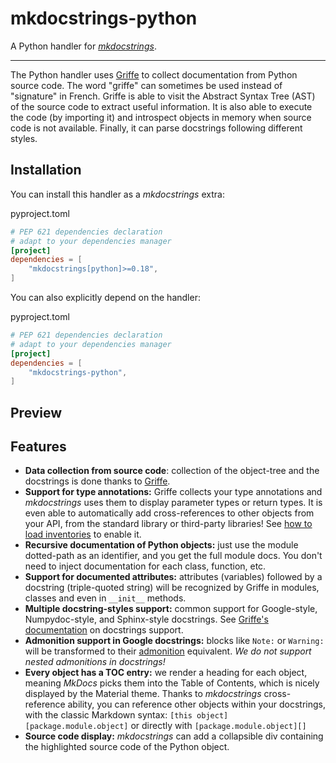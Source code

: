 # mkdocstrings-python

A Python handler for [*mkdocstrings*](https://github.com/mkdocstrings/mkdocstrings).

______________________________________________________________________

The Python handler uses [Griffe](https://mkdocstrings.github.io/griffe) to collect documentation from Python source code. The word "griffe" can sometimes be used instead of "signature" in French. Griffe is able to visit the Abstract Syntax Tree (AST) of the source code to extract useful information. It is also able to execute the code (by importing it) and introspect objects in memory when source code is not available. Finally, it can parse docstrings following different styles.

## Installation

You can install this handler as a *mkdocstrings* extra:

pyproject.toml

```toml
# PEP 621 dependencies declaration
# adapt to your dependencies manager
[project]
dependencies = [
    "mkdocstrings[python]>=0.18",
]
```

You can also explicitly depend on the handler:

pyproject.toml

```toml
# PEP 621 dependencies declaration
# adapt to your dependencies manager
[project]
dependencies = [
    "mkdocstrings-python",
]
```

## Preview

## Features

- **Data collection from source code**: collection of the object-tree and the docstrings is done thanks to [Griffe](https://github.com/mkdocstrings/griffe).
- **Support for type annotations:** Griffe collects your type annotations and *mkdocstrings* uses them to display parameter types or return types. It is even able to automatically add cross-references to other objects from your API, from the standard library or third-party libraries! See [how to load inventories](https://mkdocstrings.github.io/usage/#cross-references-to-other-projects-inventories) to enable it.
- **Recursive documentation of Python objects:** just use the module dotted-path as an identifier, and you get the full module docs. You don't need to inject documentation for each class, function, etc.
- **Support for documented attributes:** attributes (variables) followed by a docstring (triple-quoted string) will be recognized by Griffe in modules, classes and even in `__init__` methods.
- **Multiple docstring-styles support:** common support for Google-style, Numpydoc-style, and Sphinx-style docstrings. See [Griffe's documentation](https://mkdocstrings.github.io/griffe/docstrings/) on docstrings support.
- **Admonition support in Google docstrings:** blocks like `Note:` or `Warning:` will be transformed to their [admonition](https://squidfunk.github.io/mkdocs-material/reference/admonitions/) equivalent. *We do not support nested admonitions in docstrings!*
- **Every object has a TOC entry:** we render a heading for each object, meaning *MkDocs* picks them into the Table of Contents, which is nicely displayed by the Material theme. Thanks to *mkdocstrings* cross-reference ability, you can reference other objects within your docstrings, with the classic Markdown syntax: `[this object][package.module.object]` or directly with `[package.module.object][]`
- **Source code display:** *mkdocstrings* can add a collapsible div containing the highlighted source code of the Python object.
